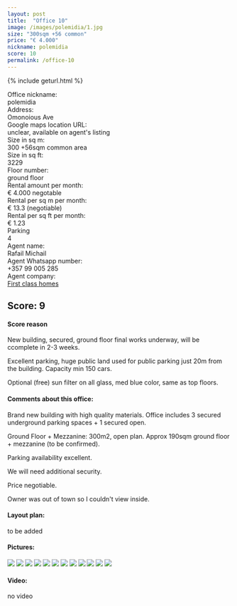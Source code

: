 ```yaml
---
layout: post
title:  "Office 10"
image: /images/polemidia/1.jpg
size: "300sqm +56 common"
price: "€ 4.000"
nickname: polemidia
score: 10
permalink: /office-10
---
```

{% include geturl.html %}
<div class="office-info-grid">
    <div>Office nickname:</div>
    <div>polemidia</div>
    <div>Address:</div>
    <div>Omonoious Ave</div>
    <div>Google maps location URL:</div>
    <div>unclear, available on agent's listing</div>
    <div>Size in sq m:</div>
    <div>300 +56sqm common area</div>
    <div>Size in sq ft:</div>
    <div>3229</div>
    <div>Floor number:</div>
    <div>ground floor</div>
    <div>Rental amount per month:</div>
    <div>€ 4.000 negotable</div>
    <div>Rental per sq m per month:</div>
    <div>€ 13.3 (negotiable)</div>
    <div>Rental per sq ft per month:</div>
    <div>€ 1.23</div>
    <div>Parking</div>
    <div>4</div>
    <div>Agent name:</div>
    <div>Rafail Michail</div>
    <div>Agent Whatsapp number:</div>
    <div>+357 99 005 285</div>
    <div>Agent company:</div>
    <div><a href="https://www.1stclass-homes.com/en/property/commercial-office-in-polemidia-kato-limassol-for-rent/24037" target="_blank" rel="noopener noreferrer">First class homes</a></div>
</div>

## Score: 9

#### Score reason

New building, secured, ground floor final works underway, will be ccomplete in 2-3 weeks.

Excellent parking, huge public land used for public parking just 20m from the building. Capacity min 150 cars.

Optional (free) sun filter on all glass, med blue color, same as top floors.

#### Comments about this office:

Brand new building with high quality materials. Office includes 3 secured underground parking spaces + 1 secured open.

Ground Floor + Mezzanine:  300m2, open plan. Approx 190sqm ground floor + mezzanine (to be confirmed).

Parking availability excellent. 

We will need additional security.

Price negotiable.

Owner was out of town so I couldn't view inside. 


#### Layout plan:

to be added

#### Pictures:

<img src="{{ '/images/polemidia/1.jpg' | prepend: SourceUrl }}">

<img src="{{ '/images/polemidia/2.jpg' | prepend: SourceUrl }}">

<img src="{{ '/images/polemidia/3.jpg' | prepend: SourceUrl }}">

<img src="{{ '/images/polemidia/4.jpg' | prepend: SourceUrl }}">

<img src="{{ '/images/polemidia/5.jpg' | prepend: SourceUrl }}">

<img src="{{ '/images/polemidia/6.jpg' | prepend: SourceUrl }}">

<img src="{{ '/images/polemidia/7.jpg' | prepend: SourceUrl }}">

<img src="{{ '/images/polemidia/8.jpg' | prepend: SourceUrl }}">

<img src="{{ '/images/polemidia/9.jpg' | prepend: SourceUrl }}">

<img src="{{ '/images/polemidia/10.jpg' | prepend: SourceUrl }}">

<img src="{{ '/images/polemidia/11.jpg' | prepend: SourceUrl }}">

<img src="{{ '/images/polemidia/12.jpg' | prepend: SourceUrl }}">

#### Video:

no video